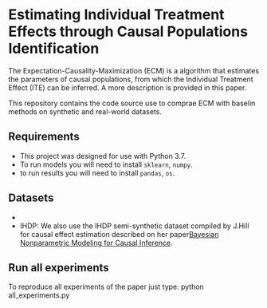 # Estimating Individual Treatment Effects through Causal Populations Identification

The Expectation-Causality-Maximization (ECM) is a algorithm that estimates the parameters of causal populations, from which the Individual Treatment Effect (ITE) can be inferred. A more description is provided in this paper.

This repository contains the code source use to comprae ECM with baselin methods on synthetic and real-world datasets.

## Requirements

- This project was designed for use with Python 3.7. 
- To run models you will need to install `sklearn`, `numpy`.
- to run results you will need to install `pandas`, `os`.

## Datasets

- 
- IHDP: We also use the IHDP semi-synthetic dataset compiled by J.Hill for causal effect estimation described on her paper[Bayesian Nonparametric Modeling for Causal Inference](https://www.researchgate.net/profile/Jennifer_Hill3/publication/236588890_Bayesian_Nonparametric_Modeling_for_Causal_Inference/links/0deec5187f94192f12000000.pdf).

## Run all experiments

To reproduce all experiments of the paper just type: python all_experiments.py


